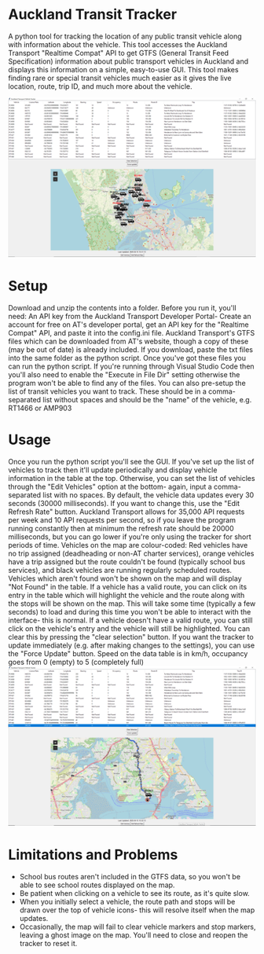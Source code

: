 # Auckland Transit Tracker
A python tool for tracking the location of any public transit vehicle along with information about the vehicle.
This tool accesses the Auckland Transport "Realtime Compat" API to get GTFS (General Transit Feed Specification) information about public transport vehicles in Auckland and displays this information on a simple, easy-to-use GUI. This tool makes finding rare or special transit vehicles much easier as it gives the live location, route, trip ID, and much more about the vehicle.

![Overview of user interface](https://raw.githubusercontent.com/WilliamsRandomProjects/Auckland-Transit-Tracker/refs/heads/main/overview.PNG?token=GHSAT0AAAAAADCHYPDGE4OB7BISV36A4FH6Z753CFA)

# Setup
Download and unzip the contents into a folder. Before you run it, you'll need:
An API key from the Auckland Transport Developer Portal- Create an account for free on AT's developer portal, get an API key for the "Realtime Compat" API, and paste it into the config.ini file.
Auckland Transport's GTFS files which can be downloaded from AT's website, though a copy of these (may be out of date) is already included. If you download, paste the txt files into the same folder as the python script.
Once you've got these files you can run the python script. If you're running through Visual Studio Code then you'll also need to enable the "Execute in File Dir" setting otherwise the program won't be able to find any of the files.
You can also pre-setup the list of transit vehicles you want to track. These should be in a comma-separated list without spaces and should be the "name" of the vehicle, e.g. RT1466 or AMP903

# Usage
Once you run the python script you'll see the GUI. If you've set up the list of vehicles to track then it'll update periodically and display vehicle information in the table at the top. Otherwise, you can set the list of vehicles through the "Edit Vehicles" option at the bottom- again, input a comma-separated list with no spaces.
By default, the vehicle data updates every 30 seconds (30000 milliseconds). If you want to change this, use the "Edit Refresh Rate" button. Auckland Transport allows for 35,000 API requests per week and 10 API requests per second, so if you leave the program running constantly then at minimum the refresh rate should be 20000 milliseconds, but you can go lower if you're only using the tracker for short periods of time.
Vehicles on the map are colour-coded: Red vehicles have no trip assigned (deadheading or non-AT charter services), orange vehicles have a trip assigned but the route couldn't be found (typically school bus services), and black vehicles are running regularly scheduled routes. Vehicles which aren't found won't be shown on the map and will display "Not Found" in the table.
If a vehicle has a valid route, you can click on its entry in the table which will highlight the vehicle and the route along with the stops will be shown on the map. This will take some time (typically a few seconds) to load and during this time you won't be able to interact with the interface- this is normal. If a vehicle doesn't have a valid route, you can still click on the vehicle's entry and the vehicle will still be highlighted. You can clear this by pressing the "clear selection" button.
If you want the tracker to update immediately (e.g. after making changes to the settings), you can use the "Force Update" button.
Speed on the data table is in km/h, occupancy goes from 0 (empty) to 5 (completely full)
![Vehicle selection and route display](https://raw.githubusercontent.com/WilliamsRandomProjects/Auckland-Transit-Tracker/refs/heads/main/routesel.PNG?token=GHSAT0AAAAAADCHYPDHKVOEBGEJT4TCI2JIZ753BXQ)

# Limitations and Problems
- School bus routes aren't included in the GTFS data, so you won't be able to see school routes displayed on the map.
- Be patient when clicking on a vehicle to see its route, as it's quite slow.
- When you initially select a vehicle, the route path and stops will be drawn over the top of vehicle icons- this will resolve itself when the map updates.
- Occasionally, the map will fail to clear vehicle markers and stop markers, leaving a ghost image on the map. You'll need to close and reopen the tracker to reset it.
